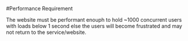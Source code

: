 #Performance Requirement

The website must be performant enouph to hold ~1000 concurrent users with loads below 1 second else the users will become frustrated and may not return to the service/website. 